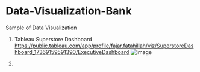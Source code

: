 # Data-Visualization-Bank
Sample of Data Visualization

1. Tableau Superstore Dashboard
   https://public.tableau.com/app/profile/fajar.fatahillah/viz/SuperstoreDashboard_17369159591390/ExecutiveDashboard
   ![image](https://github.com/user-attachments/assets/433cf830-8973-4532-a801-70ec36f718d0)
   
2.  

   
